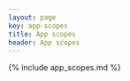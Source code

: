```yaml
---
layout: page
key: app-scopes
title: App scopes
header: App scopes
---
```


{% include app_scopes.md %}
